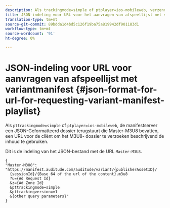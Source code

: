 ```yaml
---
description: Als trackingmode=simple of ptplayer=ios-mobileweb, verzendt de manifestserver een JSON-bestand met Master-M3U8, een URL die de client moet gebruiken om het M3U8-bestand met een beschrijving van de inhoud aan te vragen.
title: JSON-indeling voor URL voor het aanvragen van afspeellijst met variantmanifest
translation-type: tm+mt
source-git-commit: 89bdda1d4bd5c126f19ba75a819942df901183d1
workflow-type: tm+mt
source-wordcount: '91'
ht-degree: 0%

---
```



# JSON-indeling voor URL voor aanvragen van afspeellijst met variantmanifest {#json-format-for-url-for-requesting-variant-manifest-playlist}

Als `pttrackingmode=simple` of `ptplayer=ios-mobileweb`, de manifestserver een JSON-Geformatteerd dossier terugstuurt die Master-M3U8 bevatten, een URL voor de cliënt om het M3U8- dossier te verzoeken beschrijvend de inhoud te gebruiken.

Dit is de indeling van het JSON-bestand met de URL `Master-M3U8`.

```
{
"Master-M3U8": "https://manifest.auditude.com/auditude/variant/{publisherAssetID}/
  {sessionId}/{Base 64 of the url of the content}.m3u8
  ?u={Ad Request Id}
  &z={Ad Zone Id}
  &pttrackingmode=simple
  &pttrackingversion=v1
  &{other query parameters}"
}
```
